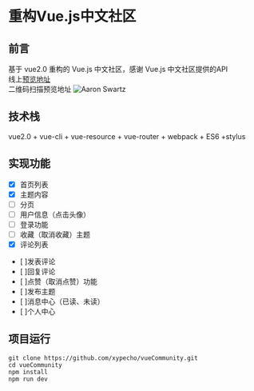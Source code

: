 # 重构Vue.js中文社区

## 前言
基于 vue2.0 重构的 Vue.js 中文社区，感谢 Vue.js 中文社区提供的API  
线上[预览地址](https://xypecho.github.io/vueCommunity)  
二维码扫描预览地址
![Aaron Swartz](https://raw.githubusercontent.com/xypecho/xypecho.github.io/master/vueCommunity/1517232107.png)  
## 技术栈
vue2.0 + vue-cli + vue-resource + vue-router + webpack + ES6 +stylus  
## 实现功能  
* [x] 首页列表
* [x] 主题内容
* [ ] 分页
* [ ] 用户信息（点击头像）
* [ ] 登录功能
* [ ] 收藏（取消收藏）主题
* [x] 评论列表
* [ ]发表评论
* [ ]回复评论
* [ ]点赞（取消点赞）功能
* [ ]发布主题
* [ ]消息中心（已读、未读）
* [ ]个人中心


## 项目运行
```
git clone https://github.com/xypecho/vueCommunity.git
cd vueCommunity
npm install
npm run dev
```

